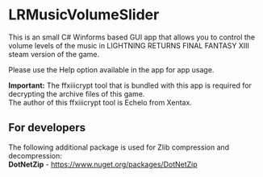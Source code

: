 # LRMusicVolumeSlider
This is an small C# Winforms based GUI app that allows you to control the volume levels of the music in LIGHTNING RETURNS FINAL FANTASY XIII steam version of the game. 

Please use the Help option available in the app for app usage.

**Important:** The ffxiiicrypt tool that is bundled with this app is required for decrypting the archive files of this game. 
<br>The author of this ffxiiicrypt tool is Echelo from Xentax.

## For developers
The following additional package is used for Zlib compression and decompression:
<br>**DotNetZip** - https://www.nuget.org/packages/DotNetZip
